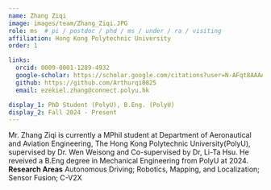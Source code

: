 ```yaml
---
name: Zhang Ziqi
image: images/team/Zhang_Ziqi.JPG
role: ms  # pi / postdoc / phd / ms / under / ra / visiting
affiliation: Hong Kong Polytechnic University
order: 1

links:
  orcid: 0009-0001-1289-4932
  google-scholar: https://scholar.google.com/citations?user=N-AFqt8AAAAJ&hl=en
  github: https://github.com/Arthurqi0825
  email: ezekiel.zhang@connect.polyu.hk

display_1: PhD Student (PolyU), B.Eng. (PolyU)
display_2: Fall 2024 - Present
---
```


<!--  Add a short self introduction here -->
<!-- Like Research Areas -->

Mr. Zhang Ziqi is currently a MPhil student at Department of Aeronautical and Aviation Engineering, The Hong Kong Polytechnic University(PolyU), supervised by Dr. Wen Weisong and Co-supervised by Dr, Li-Ta Hsu. He reveived  a B.Eng degree in Mechanical Engineering from PolyU at 2024. 
**Research Areas**
Autonomous Driving; Robotics, Mapping, and Localization; Sensor Fusion; C-V2X

